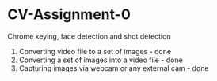 # CV-Assignment-0
Chrome keying, face detection and shot detection
1. Converting video file to a set of images - done
2. Converting a set of images into a video file - done
3. Capturing images via webcam or any external cam - done